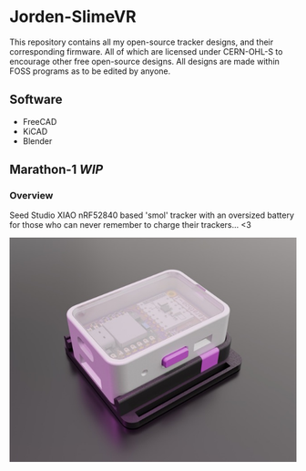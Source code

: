 # Jorden-SlimeVR
This repository contains all my open-source tracker designs, and their corresponding firmware. All of which are licensed under CERN-OHL-S to encourage other free open-source designs.
All designs are made within FOSS programs as to be edited by anyone.

## Software
- FreeCAD
- KiCAD
- Blender

## Marathon-1 *WIP*
### Overview
Seed Studio XIAO nRF52840 based 'smol' tracker with an oversized battery for those who can never remember to charge their trackers... <3

![VR tracker slotted in mount](./Assets/Marathon1-Render-1.jpeg)
